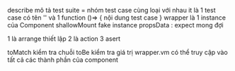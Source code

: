 describe mô tả test suite = nhóm test case cùng loại với nhau
it là 1 test case
    có tên ''
    và 1 function ()=> {
        nội dung test case
    }
wrapper là 1 instance của Component 
    shallowMount fake instance 
    propsData :
    expect mong đợi 

1 là arrange thiết lập 
2 là action
3 asert 

toMatch kiểm tra chuỗi
toBe kiểm tra giá trị 
wrapper.vm có thể truy cập vào tất cả các thành phần của component
